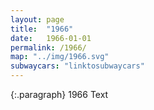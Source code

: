 ```yaml
---
layout: page
title:  "1966"
date:   1966-01-01
permalink: /1966/
map: "../img/1966.svg"
subwaycars: "linktosubwaycars"
---
```

{:.paragraph}
1966 Text